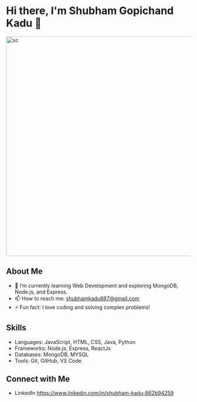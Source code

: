 # Hi there, I'm Shubham Gopichand Kadu 👋


<img src="https://github.com/user-attachments/assets/e9b462ab-9b43-4718-9ac7-b6a293bc8d3e" alt="sc" width="600" />


## About Me

- 🌱 I’m currently learning Web Development and exploring MongoDB, Node.js, and Express.
- 📫 How to reach me: shubhamkadu887@gmail.com
- ⚡ Fun fact: I love coding and solving complex problems!

## Skills

- Languages: JavaScript, HTML, CSS, Java, Python 
- Frameworks: Node.js, Express, ReactJs
- Databases: MongoDB, MYSQL
- Tools: Git, GitHub, VS Code

## Connect with Me

- LinkedIn https://www.linkedin.com/in/shubham-kadu-862b94259

